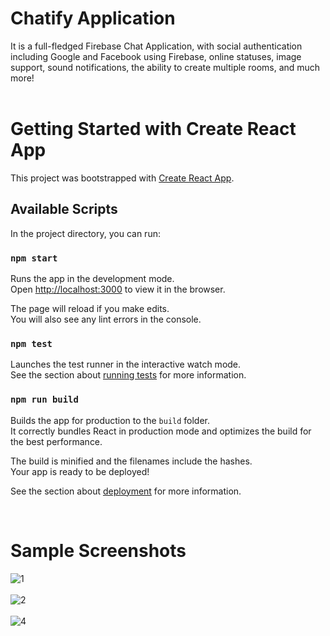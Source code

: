 

# Chatify Application

It is a full-fledged Firebase Chat Application, with social authentication including Google and Facebook using Firebase, online statuses, image support, sound notifications, the ability to create multiple rooms, and much more!
<br>
<br>
# Getting Started with Create React App

This project was bootstrapped with [Create React App](https://github.com/facebook/create-react-app).

## Available Scripts

In the project directory, you can run:

### `npm start`

Runs the app in the development mode.\
Open [http://localhost:3000](http://localhost:3000) to view it in the browser.

The page will reload if you make edits.\
You will also see any lint errors in the console.

### `npm test`

Launches the test runner in the interactive watch mode.\
See the section about [running tests](https://facebook.github.io/create-react-app/docs/running-tests) for more information.

### `npm run build`

Builds the app for production to the `build` folder.\
It correctly bundles React in production mode and optimizes the build for the best performance.

The build is minified and the filenames include the hashes.\
Your app is ready to be deployed!

See the section about [deployment](https://facebook.github.io/create-react-app/docs/deployment) for more information.

<br>

# Sample Screenshots

![1](https://user-images.githubusercontent.com/68046853/123756726-d7cdf000-d8da-11eb-83e1-eabe835da86a.jpeg)
<br><br>
![2](https://user-images.githubusercontent.com/68046853/123756782-e916fc80-d8da-11eb-9d8b-bc1fbcc6cdec.jpeg)
<br><br>
![4](https://user-images.githubusercontent.com/68046853/123756881-ffbd5380-d8da-11eb-973d-767a2f3f017b.jpeg)



